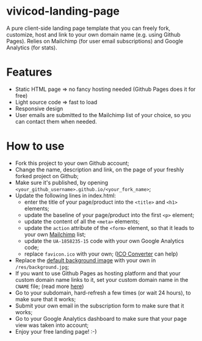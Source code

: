 # vivicod-landing-page

A pure client-side landing page template that you can freely fork, customize, host and link to your own domain name (e.g. using Github Pages).
Relies on Mailchimp (for user email subscriptions) and Google Analytics (for stats).

# Features

- Static HTML page => no fancy hosting needed (Github Pages does it for free)
- Light source code => fast to load
- Responsive design
- User emails are submitted to the Mailchimp list of your choice, so you can contact them when needed.

# How to use

- Fork this project to your own Github account;
- Change the name, description and link, on the page of your freshly forked project on Github;
- Make sure it's published, by opening `<your_github_username>.github.io/<your_fork_name>`;
- Update the following lines in index.html:
  - enter the title of your page/product into the `<title>` and `<h1>` elements;
  - update the baseline of your page/product into the first `<p>` element;
  - update the content of all the `<meta>` elements;
  - update the `action` attribute of the `<form>` element, so that it leads to your own [Mailchimp](http://mailchimp.com) list;
  - update the `UA-1858235-15` code with your own Google Analytics code;
  - replace `favicon.ico` with your own; ([ICO Converter](http://www.icoconverter.com/) can help)
- Replace the [default background image](https://www.pexels.com/photo/dawn-landscape-mountains-nature-1852/) with your own in `/res/background.jpg`;
- If you want to use Github Pages as hosting platform and that your custom domain name links to it, set your custom domain name in the `CNAME` file; (read more [here](https://help.github.com/articles/setting-up-a-custom-domain-with-github-pages/))
- Go to your subdomain, hard-refresh a few times (or wait 24 hours), to make sure that it works;
- Submit your own email in the subscription form to make sure that it works;
- Go to your Google Analytics dashboard to make sure that your page view was taken into account;
- Enjoy your free landing page! :-)
